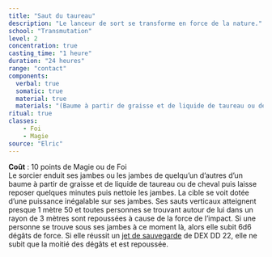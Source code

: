 ```yaml
---
title: "Saut du taureau"
description: "Le lanceur de sort se transforme en force de la nature."
school: "Transmutation"
level: 2
concentration: true
casting_time: "1 heure"
duration: "24 heures"
range: "contact"
components:
  verbal: true
  somatic: true
  material: true
  materials: "(Baume à partir de graisse et de liquide de taureau ou de cheval"
ritual: true
classes:
    - Foi
    - Magie
source: "Elric"    
---
```

**Coût** : 10 points de Magie ou de Foi  
Le sorcier enduit ses jambes ou les jambes de quelqu’un d’autres d’un baume à partir de graisse et de liquide de taureau ou de cheval puis laisse reposer quelques minutes puis nettoie les jambes. La cible se voit dotée d’une puissance inégalable sur ses jambes. Ses sauts verticaux atteignent presque 1 mètre 50 et toutes personnes se trouvant autour de lui dans un rayon de 3 mètres sont repoussées à cause de la force de l’impact. Si une personne se trouve sous ses jambes à ce moment là, alors elle subit 6d6 dégâts de force. Si elle réussit un [jet de sauvegarde](/utiliser-les-caracteristiques/#jets-de-sauvegarde) de DEX DD 22, elle ne subit que la moitié des dégâts et est repoussée.  
